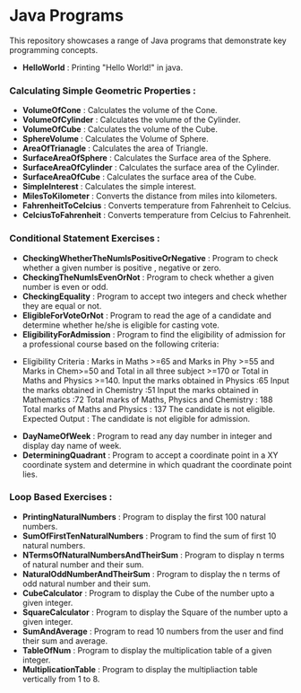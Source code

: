 # Java Programs

This repository showcases a range of Java programs that demonstrate key programming concepts.

* **HelloWorld** : Printing "Hello World!" in java.

### Calculating Simple Geometric Properties : 

* **VolumeOfCone** : Calculates the volume of the Cone.
* **VolumeOfCylinder** : Calculates the volume of the Cylinder. 
* **VolumeOfCube** : Calculates the volume of the Cube.
* **SphereVolume** : Calculates the Volume of Sphere. 
* **AreaOfTrianagle** : Calculates the area of Triangle.
* **SurfaceAreaOfSphere** : Calculates the Surface area of the Sphere.
* **SurfaceAreaOfCylinder** : Calculates the surface area of the Cylinder.
* **SurfaceAreaOfCube** : Calculates the surface area of the Cube.
* **SimpleInterest** : Calculates the simple interest.
* **MilesToKilometer** : Converts the distance from miles into kilometers.
* **FahrenheitToCelcius** : Converts temperature from Fahrenheit to Celcius.
* **CelciusToFahrenheit** : Converts temperature from Celcius to Fahrenheit.

### Conditional Statement Exercises : 

* **CheckingWhetherTheNumIsPositiveOrNegative** : Program to check whether a given number is positive , negative or zero.
* **CheckingTheNumIsEvenOrNot** : Program to check whether a given number is even or odd.
* **CheckingEquality** : Program to accept two integers and check whether they are equal or not.
* **EligibleForVoteOrNot** : Program to read the age of a candidate and determine whether he/she is eligible for casting vote.
* **EligibilityForAdmission** : Program to find the eligibility of admission for a professional course based on the following criteria: 
- Eligibility Criteria : Marks in Maths >=65 and Marks in Phy >=55 and Marks in Chem>=50 and Total in all three subject >=170 or Total in Maths and Physics >=140.
       Input the marks obtained in Physics :65
       Input the marks obtained in Chemistry :51 Input the marks obtained in Mathematics :72 Total marks of Maths, Physics and Chemistry : 188 Total marks of Maths and Physics : 137 The candidate is not eligible.
   Expected Output :
         The candidate is not eligible for admission. 
* **DayNameOfWeek** : Program to read any day number in integer and display day name of week.
* **DeterminingQuadrant** : Program to accept a coordinate point in a XY coordinate system and determine in which quadrant the coordinate point lies.  

### Loop Based Exercises : 

* **PrintingNaturalNumbers** : Program to display the first 100 natural numbers.
* **SumOfFirstTenNaturalNumbers** : Program to find the sum of first 10 natural numbers.  
* **NTermsOfNaturalNumbersAndTheirSum** : Program to display n terms of natural number and their sum.
* **NaturalOddNumberAndTheirSum** :  Program to display the n terms of odd natural number and their sum.
* **CubeCalculator** : Program to display the Cube of the number upto a given integer.
* **SquareCalculator** : Program to display the Square of the number upto a given integer.
* **SumAndAverage** :  Program to read 10 numbers from the user and find their sum and average.  
* **TableOfNum** : Program to display the multiplication table of a given integer.
* **MultiplicationTable** : Program to display the multipliaction table vertically from 1 to 8.




